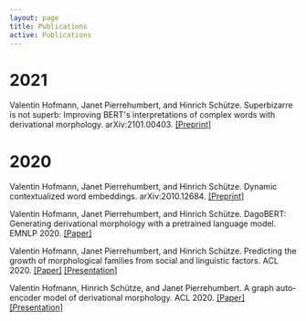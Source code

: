 ```yaml
---
layout: page
title: Publications
active: Publications
---
```

# 2021

Valentin Hofmann, Janet Pierrehumbert, and Hinrich Schütze. Superbizarre is not superb: Improving BERT's interpretations of
complex words with derivational morphology.
arXiv:2101.00403.
[\[Preprint\]](https://arxiv.org/pdf/2101.00403.pdf)


# 2020

Valentin Hofmann, Janet Pierrehumbert, and Hinrich Schütze. Dynamic contextualized word embeddings.
arXiv:2010.12684.
[\[Preprint\]](https://arxiv.org/pdf/2010.12684.pdf)

Valentin Hofmann, Janet Pierrehumbert, and Hinrich Schütze. DagoBERT: Generating derivational morphology with a pretrained language model.
EMNLP 2020.
[\[Paper\]](https://www.aclweb.org/anthology/2020.emnlp-main.316.pdf)

Valentin Hofmann, Janet Pierrehumbert, and Hinrich Schütze. Predicting the growth of morphological families from social and linguistic factors.
ACL 2020.
[\[Paper\]](https://www.aclweb.org/anthology/2020.acl-main.649.pdf) 
[\[Presentation\]](https://slideslive.com/38929182/predicting-the-growth-of-morphological-families-from-social-and-linguistic-factors)

Valentin Hofmann, Hinrich Schütze, and Janet Pierrehumbert. A graph auto-encoder model of derivational morphology. 
ACL 2020.
[\[Paper\]](https://www.aclweb.org/anthology/2020.acl-main.106.pdf)
[\[Presentation\]](https://slideslive.com/38929053/a-graph-autoencoder-model-of-derivational-morphology)